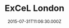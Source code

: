 ---
date: 2015-07-31T11:06:30.000Z
title: ExCeL London
latitude: 51.50813
longitude: 0.030109
url: https://www.excel.london
category: checkin
---